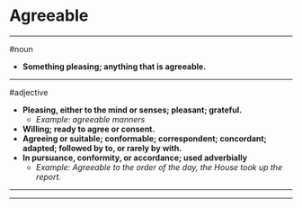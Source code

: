 # Agreeable
---
#noun
- **Something pleasing; anything that is agreeable.**
---
#adjective
- **Pleasing, either to the mind or senses; pleasant; grateful.**
	- _Example: agreeable manners_
- **Willing; ready to agree or consent.**
- **Agreeing or suitable; conformable; correspondent; concordant; adapted; followed by to, or rarely by with.**
- **In pursuance, conformity, or accordance; used adverbially**
	- _Example: Agreeable to the order of the day, the House took up the report._
---
---

